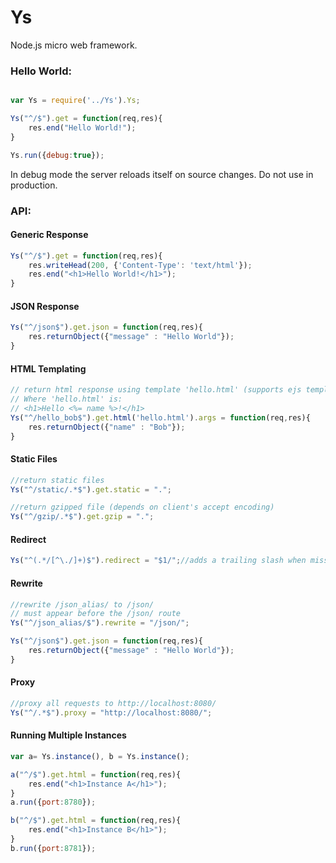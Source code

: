 # Ys
Node.js micro web framework.

### Hello World:

```javascript

var Ys = require('../Ys').Ys;

Ys("^/$").get = function(req,res){
    res.end("Hello World!");
}

Ys.run({debug:true});
```
In debug mode the server reloads itself on source changes. Do not use in production.

### API:

#### Generic Response
```javascript
Ys("^/$").get = function(req,res){
    res.writeHead(200, {'Content-Type': 'text/html'});
    res.end("<h1>Hello World!</h1>");
}
```

#### JSON Response
```javascript
Ys("^/json$").get.json = function(req,res){
    res.returnObject({"message" : "Hello World"});
}
```

#### HTML Templating
```javascript
// return html response using template 'hello.html' (supports ejs templates for now)
// Where 'hello.html' is:
// <h1>Hello <%= name %>!</h1>
Ys("^/hello_bob$").get.html('hello.html').args = function(req,res){
    res.returnObject({"name" : "Bob"});
}
```

#### Static Files
```javascript
//return static files
Ys("^/static/.*$").get.static = ".";

//return gzipped file (depends on client's accept encoding)
Ys("^/gzip/.*$").get.gzip = ".";

```

#### Redirect
```javascript
Ys("^(.*/[^\./]+)$").redirect = "$1/";//adds a trailing slash when missing
```

#### Rewrite
```javascript
//rewrite /json_alias/ to /json/
// must appear before the /json/ route
Ys("^/json_alias/$").rewrite = "/json/";

Ys("^/json$").get.json = function(req,res){
    res.returnObject({"message" : "Hello World"});
}

```

#### Proxy
```javascript
//proxy all requests to http://localhost:8080/
Ys("^/.*$").proxy = "http://localhost:8080/";

```

#### Running Multiple Instances
```javascript
var a= Ys.instance(), b = Ys.instance();

a("^/$").get.html = function(req,res){
    res.end("<h1>Instance A</h1>");
}
a.run({port:8780});

b("^/$").get.html = function(req,res){
    res.end("<h1>Instance B</h1>");
}
b.run({port:8781});

```

